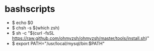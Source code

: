 # bashscripts

- $ echo $0
- $ chsh -s $(which zsh)
- $ sh -c "$(curl -fsSL https://raw.github.com/ohmyzsh/ohmyzsh/master/tools/install.sh)"
- $ export PATH="/usr/local/mysql/bin:$PATH"
